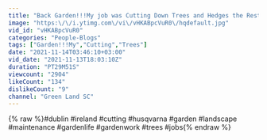 ```yaml
---
title: "Back Garden!!!My job was Cutting Down Trees and Hedges the Rest is for the Digger"
image: "https:\/\/i.ytimg.com\/vi\/vHKABpcVuR0\/hqdefault.jpg"
vid_id: "vHKABpcVuR0"
categories: "People-Blogs"
tags: ["Garden!!!My","Cutting","Trees"]
date: "2021-11-14T03:46:10+03:00"
vid_date: "2021-11-13T18:03:10Z"
duration: "PT29M51S"
viewcount: "2904"
likeCount: "134"
dislikeCount: "9"
channel: "Green Land SC"
---
```

{% raw %}#dublin #ireland #cutting #husqvarna #garden #landscape #maintenance #gardenlife #gardenwork #trees #jobs{% endraw %}
